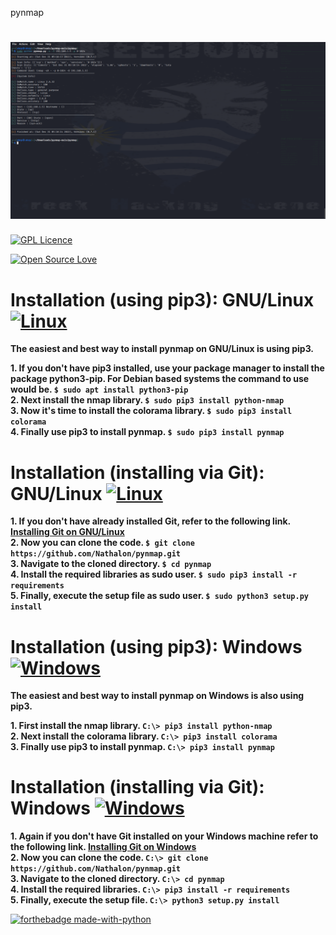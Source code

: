 pynmap

![Screenshot](/screenshot.png)
=======================================================================================================================
[![GPL Licence](https://badges.frapsoft.com/os/gpl/gpl-150x33.png?v=103)](https://opensource.org/licenses/GPL-3.0/)

[![Open Source Love](https://badges.frapsoft.com/os/v2/open-source-175x29.png?v=103)](https://github.com/ellerbrock/open-source-badges/)

Installation (using pip3): GNU/Linux [![Linux](https://svgshare.com/i/Zhy.svg)](https://svgshare.com/i/Zhy.svg)
=======================================================================================================================

**The easiest and best way to install pynmap on GNU/Linux is using pip3.**  

**1. If you don't have pip3 installed, use your package manager to install the package python3-pip. For Debian based systems
   the command to use would be. `$ sudo apt install python3-pip`**  
**2. Next install the nmap library. `$ sudo pip3 install python-nmap`**  
**3. Now it's time to install the colorama library. `$ sudo pip3 install colorama`**  
**4. Finally use pip3 to install pynmap. `$ sudo pip3 install pynmap`**  

Installation (installing via Git): GNU/Linux [![Linux](https://svgshare.com/i/Zhy.svg)](https://svgshare.com/i/Zhy.svg)
=======================================================================================================================

**1. If you don't have already installed Git, refer to the following link. [Installing Git on GNU/Linux](https://git-scm.com/book/en/v2/Getting-Started-Installing-Git)**  
**2. Now you can clone the code. `$ git clone https://github.com/Nathalon/pynmap.git`**  
**3. Navigate to the cloned directory. `$ cd pynmap`**  
**4. Install the required libraries as sudo user. `$ sudo pip3 install -r requirements`**  
**5. Finally, execute the setup file as sudo user. `$ sudo python3 setup.py install`**  

Installation (using pip3): Windows [![Windows](https://svgshare.com/i/ZhY.svg)](https://svgshare.com/i/ZhY.svg)
=======================================================================================================================

**The easiest and best way to install pynmap on Windows is also using pip3.**  

**1. First install the nmap library. `C:\> pip3 install python-nmap`**  
**2. Next install the colorama library. `C:\> pip3 install colorama`**  
**3. Finally use pip3 to install pynmap. `C:\> pip3 install pynmap`**  

Installation (installing via Git): Windows [![Windows](https://svgshare.com/i/ZhY.svg)](https://svgshare.com/i/ZhY.svg)
=======================================================================================================================

**1. Again if you don't have Git installed on your Windows machine refer to the following link. [Installing Git on Windows](https://gitforwindows.org/)**  
**2. Now you can clone the code. `C:\> git clone https://github.com/Nathalon/pynmap.git`**  
**3. Navigate to the cloned directory. `C:\> cd pynmap`**  
**4. Install the required libraries. `C:\> pip3 install -r requirements`**  
**5. Finally, execute the setup file. `C:\> python3 setup.py install`**  

[![forthebadge made-with-python](http://ForTheBadge.com/images/badges/made-with-python.svg)](https://www.python.org/)
